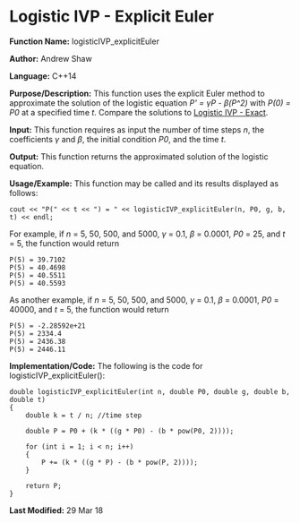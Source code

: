 # Logistic IVP - Explicit Euler

**Function Name:** logisticIVP_explicitEuler

**Author:** Andrew Shaw

**Language:** C++14

**Purpose/Description:** This function uses the explicit Euler method to approximate the solution of the logistic equation *P' = &gamma;P - &beta;(P^2)* with *P(0) = P0* at a specified time *t*. Compare the solutions to [Logistic IVP - Exact](https://andrewshaw15.github.io/MATH-5620/HW-1/logistic-IVP-exact).

**Input:** This function requires as input the number of time steps *n*, the coefficients *&gamma;* and *&beta;*, the initial condition *P0*, and the time *t*.

**Output:** This function returns the approximated solution of the logistic equation.

**Usage/Example:** This function may be called and its results displayed as follows:
~~~~
cout << "P(" << t << ") = " << logisticIVP_explicitEuler(n, P0, g, b, t) << endl;
~~~~
For example, if *n* = 5, 50, 500, and 5000, *&gamma;* = 0.1, *&beta;* = 0.0001, *P0* = 25, and *t* = 5, the function would return
~~~~
P(5) = 39.7102
P(5) = 40.4698
P(5) = 40.5511
P(5) = 40.5593
~~~~
As another example, if *n* = 5, 50, 500, and 5000, *&gamma;* = 0.1, *&beta;* = 0.0001, *P0* = 40000, and *t* = 5, the function would return
~~~~
P(5) = -2.28592e+21
P(5) = 2334.4
P(5) = 2436.38
P(5) = 2446.11
~~~~
**Implementation/Code:** The following is the code for logisticIVP_explicitEuler():
~~~~
double logisticIVP_explicitEuler(int n, double P0, double g, double b, double t)
{
	double k = t / n; //time step

	double P = P0 + (k * ((g * P0) - (b * pow(P0, 2))));

	for (int i = 1; i < n; i++)
	{
		P += (k * ((g * P) - (b * pow(P, 2))));
	}

	return P;
}
~~~~
**Last Modified:** 29 Mar 18
